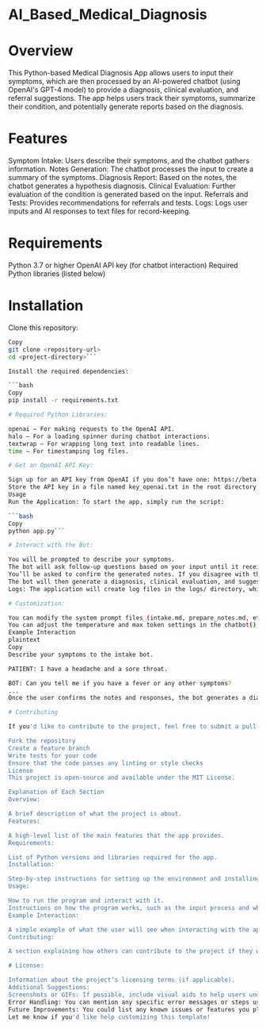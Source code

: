 # AI_Based_Medical_Diagnosis

# Overview
This Python-based Medical Diagnosis App allows users to input their symptoms, which are then processed by an AI-powered chatbot (using OpenAI's GPT-4 model) to provide a diagnosis, clinical evaluation, and referral suggestions. The app helps users track their symptoms, summarize their condition, and potentially generate reports based on the diagnosis.

# Features
Symptom Intake: Users describe their symptoms, and the chatbot gathers information.
Notes Generation: The chatbot processes the input to create a summary of the symptoms.
Diagnosis Report: Based on the notes, the chatbot generates a hypothesis diagnosis.
Clinical Evaluation: Further evaluation of the condition is generated based on the input.
Referrals and Tests: Provides recommendations for referrals and tests.
Logs: Logs user inputs and AI responses to text files for record-keeping.

# Requirements
Python 3.7 or higher
OpenAI API key (for chatbot interaction)
Required Python libraries (listed below)

# Installation
Clone this repository:

```bash
Copy
git clone <repository-url>
cd <project-directory>```

Install the required dependencies:

```bash
Copy
pip install -r requirements.txt

# Required Python Libraries:

openai – For making requests to the OpenAI API.
halo – For a loading spinner during chatbot interactions.
textwrap – For wrapping long text into readable lines.
time – For timestamping log files.

# Get an OpenAI API Key:

Sign up for an API key from OpenAI if you don’t have one: https://beta.openai.com/signup/.
Store the API key in a file named key_openai.txt in the root directory of the project.
Usage
Run the Application: To start the app, simply run the script:

```bash
Copy
python app.py```

# Interact with the Bot:

You will be prompted to describe your symptoms.
The bot will ask follow-up questions based on your input until it receives enough information.
You’ll be asked to confirm the generated notes. If you disagree with the summary, you can provide more details.
The bot will then generate a diagnosis, clinical evaluation, and suggestions for tests or referrals.
Logs: The application will create log files in the logs/ directory, which include details of the chat, diagnosis, clinical evaluation, and referrals. You can view these logs at any time.

# Customization:

You can modify the system prompt files (intake.md, prepare_notes.md, etc.) to customize the questions or style of the responses.
You can adjust the temperature and max token settings in the chatbot() function for different types of responses from the AI model.
Example Interaction
plaintext
Copy
Describe your symptoms to the intake bot.

PATIENT: I have a headache and a sore throat.

BOT: Can you tell me if you have a fever or any other symptoms?
...
Once the user confirms the notes and responses, the bot generates a diagnosis and suggestions for further evaluation or tests.

# Contributing

If you'd like to contribute to the project, feel free to submit a pull request or raise an issue. Make sure to:

Fork the repository
Create a feature branch
Write tests for your code
Ensure that the code passes any linting or style checks
License
This project is open-source and available under the MIT License.

Explanation of Each Section
Overview:

A brief description of what the project is about.
Features:

A high-level list of the main features that the app provides.
Requirements:

List of Python versions and libraries required for the app.
Installation:

Step-by-step instructions for setting up the environment and installing dependencies.
Usage:

How to run the program and interact with it.
Instructions on how the program works, such as the input process and what the output will look like.
Example Interaction:

A simple example of what the user will see when interacting with the app.
Contributing:

A section explaining how others can contribute to the project if they want to improve or extend it.

# License:

Information about the project’s licensing terms (if applicable).
Additional Suggestions:
Screenshots or GIFs: If possible, include visual aids to help users understand the app's workflow.
Error Handling: You can mention any specific error messages or steps users should take if they encounter issues.
Future Improvements: You could list any known issues or features you plan to add in the future.
Let me know if you'd like help customizing this template!
